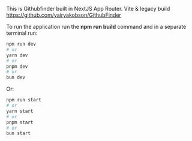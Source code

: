 This is Githubfinder built in NextJS App Router.
Vite & legacy build https://github.com/yairyakobson/GithubFinder

To run the application run the **npm run build** command and in a separate terminal run:
```bash
npm run dev
# or
yarn dev
# or
pnpm dev
# or
bun dev
```

Or:
```bash
npm run start
# or
yarn start
# or
pnpm start
# or
bun start
```